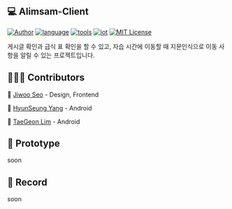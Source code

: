## 💻 Alimsam-Client

[![Author](https://img.shields.io/badge/author-Im--Tae-red.svg)]( https://github.com/Im-Tae ) [![language](https://img.shields.io/badge/language-Node.js%2C%20JavaScript%2C%20Python-green
)]( ) [![tools](https://img.shields.io/badge/tools-mongoDB%2C%20VSCode-green)]() [![iot](https://img.shields.io/badge/iot-RaspberryPI-green)]() [![MIT License](https://img.shields.io/badge/license-MIT%20License-blue.svg)]( https://opensource.org/licenses/MIT )

게시글 확인과  급식 표 확인을 할 수 있고,  자습 시간에 이동할 때 지문인식으로 이동 사항을 알릴 수 있는 프로젝트입니다.



##  👨‍👧‍👦  Contributors

🔗  [Jiwoo Seo]( https://github.com/Panxoat ) - Design, Frontend

🔗  [HyunSeung Yang]( https://github.com/zmfoq12345 ) - Android

🔗  [TaeGeon Lim]( https://github.com/Im-Tae ) - Android



## 📼 Prototype

soon



## 📔  Record

soon
